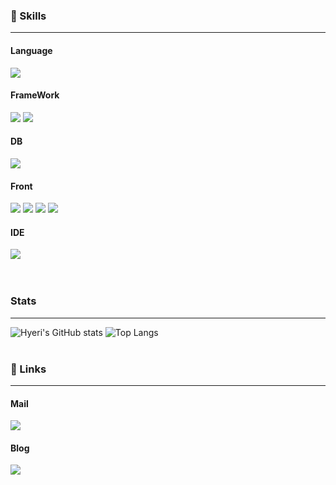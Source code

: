<!--
- 👋 Hi, I’m @hyeriwon
- 👀 I’m interested in ...
- 🌱 I’m currently learning ...
- 💞️ I’m looking to collaborate on ...
- 📫 How to reach me ...
- 😄 Pronouns: ...
- ⚡ Fun fact: ...
--!>
<!---
hyeriwon/hyeriwon is a ✨ special ✨ repository because its README.md (this file) appears on your GitHub profile.
You can click the Preview link to take a look at your changes.
--->


<div align="center">
  <!-- 타이틀 -->
</div>
<div align="right">
  <!-- 조회수 -->
</div>
<div align="left">
  <h3>🌟 Skills</h3>
  <hr>
  <h4>Language</h4>
    <div>
      <img src="https://img.shields.io/badge/Java-FF9E0F?style=for-the-badge&logo=OpenJDK&logoColor=white">  
    </div>
  <h4>FrameWork</h4>
    <div>
      <img src="https://img.shields.io/badge/Spring-6DB33F?style=for-the-badge&logo=Spring&logoColor=white">
      <img src="https://img.shields.io/badge/springboot-6DB33F?style=for-the-badge&logo=Spring&logoColor=white">
    </div>
  <h4>DB</h4>
    <div>
      <img src="https://img.shields.io/badge/Oracle-F80000?style=for-the-badge&logo=ORACLE&logoColor=white">  
    </div>
  <h4>Front</h4>
    <div>
      <img src="https://img.shields.io/badge/HTML5-E34F26?style=for-the-badge&logo=HTML5&logoColor=white">
      <img src="https://img.shields.io/badge/CSS3-1572B6?style=for-the-badge&logo=css3&logoColor=white">  
      <img src="https://img.shields.io/badge/JavaScript-F7DF1E?style=for-the-badge&logo=javascript&logoColor=white">  
      <img src="https://img.shields.io/badge/Jquery-0769AD?style=for-the-badge&logo=jquery&logoColor=white">
    </div>
  <h4>IDE</h4>
    <div>
      <img src="https://img.shields.io/badge/Eclipse-2C2255?style=for-the-badge&logo=Eclipse%20IDE&logoColor=white">  
    </div>
  <br><br>   
  <h3>Stats</h3>
  <hr>
  <img src="https://github-readme-stats.vercel.app/api?username=hyeriwon&theme=gotham&show_icons=true" alt="Hyeri's GitHub stats">
  <img src="https://github-readme-stats.vercel.app/api/top-langs/?username=hyeriwon&layout=compact" alt="Top Langs">
  <br><br> 
  <h3>🔗 Links</h3>
  <hr>
  <div>
    <h4>Mail</h4>
    <a href="mailto:madagascar29023@gmail.com"><img src="https://img.shields.io/badge/Gmail-d14836?style=for-the-badge&logo=Gmail&logoColor=white&link=madagascar29023@gmail.com"></a>
  </div>
  <div>
      <h4>Blog</h4>
      <a href="https://blog.naver.com/00_cielo"><img src="https://img.shields.io/badge/NaverBlog-03C75A?style=for-the-badge&logo=storyblok&logoColor=white"></a>
  </div>
 
